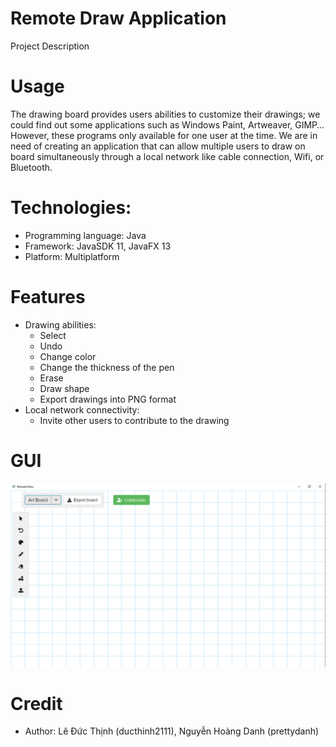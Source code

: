 # Remote Draw Application
Project Description
# Usage
The drawing board provides users abilities to customize their drawings; we could find out some applications such as Windows Paint, Artweaver, GIMP… However, these programs only available for one user at the time. 
We are in need of creating an application that can allow multiple users to draw on board simultaneously through a local network like cable connection, Wifi, or Bluetooth.
# Technologies:
 - Programming language: Java
 - Framework: JavaSDK 11, JavaFX 13
 - Platform: Multiplatform
# Features
- Drawing abilities:
  + Select
  + Undo
  + Change color
  + Change the thickness of the pen
  + Erase
  + Draw shape
  + Export drawings into PNG format
- Local network connectivity:
  + Invite other users to contribute to the drawing
# GUI
  ![alt text](src/main/resources/images/GUI.PNG)
# Credit
  - Author: Lê Đức Thịnh (ducthinh2111), Nguyễn Hoàng Danh (prettydanh)
